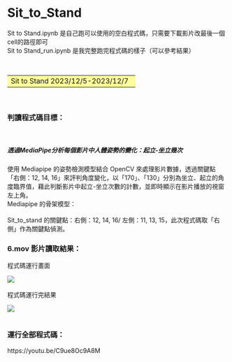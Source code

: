 # Sit_to_Stand

Sit to Stand.ipynb 是自己跑可以使用的空白程式碼，只需要下載影片改最後一個cell的路徑即可<br>
Sit to Stand_run.ipynb 是我完整跑完程式碼的樣子（可以參考結果）


&emsp;<font size=6><table><tr><td bgcolor=#ffff99> 
Sit to Stand 2023/12/5-2023/12/7&ensp; </td></tr></table></font>
<br>
<h3>判讀程式碼目標：</h3>
<br>
<h5>透過MediaPipe分析每個影片中人體姿勢的變化：起立-坐立幾次</h5> 

使用 Mediapipe 的姿勢檢測模型結合 OpenCV 來處理影片數據，透過關鍵點「右側：12, 14, 16」來評判角度變化，以「170」、「130」分別為坐立、起立的角度臨界值，藉此判斷影片中起立-坐立次數的計數，並即時顯示在影片播放的視窗左上角。
<br>
Mediapipe 的骨架模型：
<br>
<br>
Sit_to_stand 的關鍵點：右側：12, 14, 16/ 左側：11, 13, 15，此次程式碼取「右側」作為關鍵點偵測。
<br>

<h3>6.mov 影片讀取結果：</h3>
程式碼運行畫面<br>

![](https://imgur.com/HQbCSQ0.png)<br>
<br>
程式碼運行完結果<br>

![](https://imgur.com/kVSayuH.png)<br>
<br>

<h3>運行全部程式碼：</h3>
https://youtu.be/C9ue8Oc9A8M
<br>
<br>
<br>
